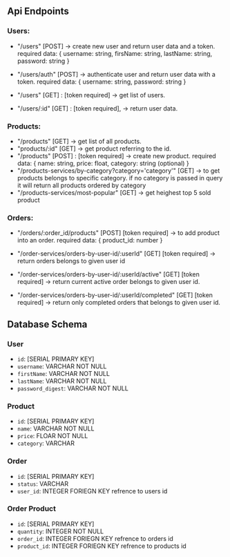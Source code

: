 ## Api Endpoints

### Users:

- "/users" [POST] -> create new user and return user data and a token.
  required data: {
  username: string, firsName: string, lastName: string, password: string
  }

- "/users/auth" [POST] -> authenticate user and return user data with a token.
  required data: {
  username: string,
  password: string
  }

- "/users" [GET] : [token required] -> get list of users.

- "/users/:id" [GET] : [token required], -> return user data.

### Products:

- "/products" [GET] -> get list of all products.
- "products/:id" [GET] -> get product referring to the id.
- "/products" [POST] : [token required] -> create new product.
  required data: {
  name: string,
  price: float,
  category: string (optional)
  }
- "/products-services/by-category?category='category'" [GET] -> to get products belongs to specific category. if no category is passed in query it will return all products ordered by category
- "/products-services/most-popular" [GET] -> get heighest top 5 sold product

### Orders:

- "/orders/:order_id/products" [POST] [token required] -> to add product into an order.
  required data: {
  product_id: number
  }
- "/order-services/orders-by-user-id/:userId" [GET] [token required] -> return orders belongs to given user id

- "/order-services/orders-by-user-id/:userId/active" [GET] [token required] -> return current active order belongs to given user id.

- "/order-services/orders-by-user-id/:userId/completed" [GET] [token required] -> return only completed orders that belongs to given user id.

## Database Schema

### User

- `id`: [SERIAL PRIMARY KEY]
- `username`: VARCHAR NOT NULL
- `firstName`: VARCHAR NOT NULL
- `lastName`: VARCHAR NOT NULL
- `password_digest`: VARCHAR NOT NULL

### Product

- `id`: [SERIAL PRIMARY KEY]
- `name`: VARCHAR NOT NULL
- `price`: FLOAR NOT NULL
- `category`: VARCHAR

### Order

- `id`: [SERIAL PRIMARY KEY]
- `status`: VARCHAR
- `user_id`: INTEGER FORIEGN KEY refrence to users id

### Order Product

- `id`: [SERIAL PRIMARY KEY]
- `quantity`: INTEGER NOT NULL
- `order_id`: INTEGER FORIEGN KEY refrence to orders id
- `product_id`: INTEGER FORIEGN KEY refrence to products id
